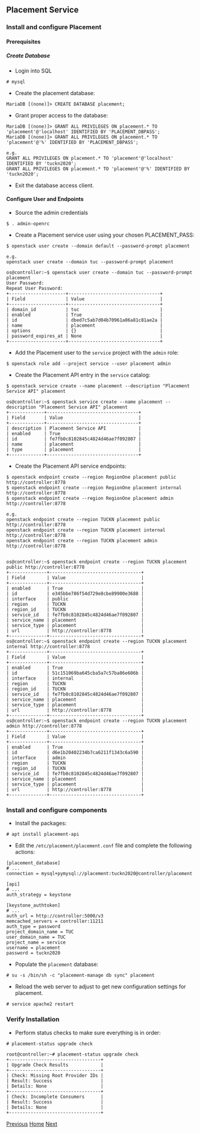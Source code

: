 ## Placement Service

### Install and configure Placement
#### Prerequisites
##### Create Database
- Login into SQL
```
# mysql
```

- Create the placement database:
```
MariaDB [(none)]> CREATE DATABASE placement;
```

- Grant proper access to the database:
```
MariaDB [(none)]> GRANT ALL PRIVILEGES ON placement.* TO 'placement'@'localhost' IDENTIFIED BY 'PLACEMENT_DBPASS';
MariaDB [(none)]> GRANT ALL PRIVILEGES ON placement.* TO 'placement'@'%' IDENTIFIED BY 'PLACEMENT_DBPASS';

e.g.
GRANT ALL PRIVILEGES ON placement.* TO 'placement'@'localhost' IDENTIFIED BY 'tuckn2020';
GRANT ALL PRIVILEGES ON placement.* TO 'placement'@'%' IDENTIFIED BY 'tuckn2020';
```
- Exit the database access client.

#### Configure User and Endpoints
- Source the admin credentials
```
$ . admin-openrc
```

- Create a Placement service user using your chosen PLACEMENT_PASS:
```
$ openstack user create --domain default --password-prompt placement

e.g.
openstack user create --domain tuc --password-prompt placement

os@controller:~$ openstack user create --domain tuc --password-prompt placement
User Password:
Repeat User Password:
+---------------------+----------------------------------+
| Field               | Value                            |
+---------------------+----------------------------------+
| domain_id           | tuc                              |
| enabled             | True                             |
| id                  | dbed7c5ab7d04b70961a06a81c81ae2a |
| name                | placement                        |
| options             | {}                               |
| password_expires_at | None                             |
+---------------------+----------------------------------+
```

- Add the Placement user to the ```service``` project with the ```admin``` role:
```
$ openstack role add --project service --user placement admin
```

- Create the Placement API entry in the ```service``` catalog:
```
$ openstack service create --name placement --description "Placement Service API" placement

os@controller:~$ openstack service create --name placement --description "Placement Service API" placement
+-------------+----------------------------------+
| Field       | Value                            |
+-------------+----------------------------------+
| description | Placement Service API            |
| enabled     | True                             |
| id          | fe7fb0c8102845c4824d46ae7f092807 |
| name        | placement                        |
| type        | placement                        |
+-------------+----------------------------------+
```

- Create the Placement API service endpoints:
```
$ openstack endpoint create --region RegionOne placement public http://controller:8778
$ openstack endpoint create --region RegionOne placement internal http://controller:8778
$ openstack endpoint create --region RegionOne placement admin http://controller:8778

e.g.
openstack endpoint create --region TUCKN placement public http://controller:8778
openstack endpoint create --region TUCKN placement internal http://controller:8778
openstack endpoint create --region TUCKN placement admin http://controller:8778


os@controller:~$ openstack endpoint create --region TUCKN placement public http://controller:8778
+--------------+----------------------------------+
| Field        | Value                            |
+--------------+----------------------------------+
| enabled      | True                             |
| id           | e345bbe786f54d729e8cbe89900e3688 |
| interface    | public                           |
| region       | TUCKN                            |
| region_id    | TUCKN                            |
| service_id   | fe7fb0c8102845c4824d46ae7f092807 |
| service_name | placement                        |
| service_type | placement                        |
| url          | http://controller:8778           |
+--------------+----------------------------------+
os@controller:~$ openstack endpoint create --region TUCKN placement internal http://controller:8778
+--------------+----------------------------------+
| Field        | Value                            |
+--------------+----------------------------------+
| enabled      | True                             |
| id           | 51c151069ba645cba5a7c57ba86e606b |
| interface    | internal                         |
| region       | TUCKN                            |
| region_id    | TUCKN                            |
| service_id   | fe7fb0c8102845c4824d46ae7f092807 |
| service_name | placement                        |
| service_type | placement                        |
| url          | http://controller:8778           |
+--------------+----------------------------------+
os@controller:~$ openstack endpoint create --region TUCKN placement admin http://controller:8778
+--------------+----------------------------------+
| Field        | Value                            |
+--------------+----------------------------------+
| enabled      | True                             |
| id           | d6e1b20402234b7ca6211f1343c6a590 |
| interface    | admin                            |
| region       | TUCKN                            |
| region_id    | TUCKN                            |
| service_id   | fe7fb0c8102845c4824d46ae7f092807 |
| service_name | placement                        |
| service_type | placement                        |
| url          | http://controller:8778           |
+--------------+----------------------------------+
```

### Install and configure components
- Install the packages:
```
# apt install placement-api
```
- Edit the ```/etc/placement/placement.conf``` file and complete the following actions:
```
[placement_database]
# ...
connection = mysql+pymysql://placement:tuckn2020@controller/placement

[api]
# ...
auth_strategy = keystone

[keystone_authtoken]
# ...
auth_url = http://controller:5000/v3
memcached_servers = controller:11211
auth_type = password
project_domain_name = TUC
user_domain_name = TUC
project_name = service
username = placement
password = tuckn2020
```
- Populate the ```placement``` database:
```
# su -s /bin/sh -c "placement-manage db sync" placement
```

- Reload the web server to adjust to get new configuration settings for placement.
```
# service apache2 restart
```

### Verify Installation

- Perform status checks to make sure everything is in order:
```
# placement-status upgrade check

root@controller:~# placement-status upgrade check
+----------------------------------+
| Upgrade Check Results            |
+----------------------------------+
| Check: Missing Root Provider IDs |
| Result: Success                  |
| Details: None                    |
+----------------------------------+
| Check: Incomplete Consumers      |
| Result: Success                  |
| Details: None                    |
+----------------------------------+
```


[Previous](glance.md#glance-image-service)
[Home](../../README.md#install-openstack-services)
[Next](../nova.md#nova-compute-service)